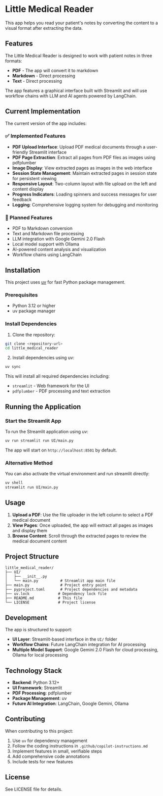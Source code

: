 # Little Medical Reader

This app helps you read your patient's notes by converting the content to a visual format after extracting the data.

## Features

The Little Medical Reader is designed to work with patient notes in three formats:
- **PDF** - The app will convert it to markdown
- **Markdown** - Direct processing
- **Text** - Direct processing

The app features a graphical interface built with Streamlit and will use workflow chains with LLM and AI agents powered by LangChain.

## Current Implementation

The current version of the app includes:

### ✅ Implemented Features
- **PDF Upload Interface**: Upload PDF medical documents through a user-friendly Streamlit interface
- **PDF Page Extraction**: Extract all pages from PDF files as images using pdfplumber
- **Image Display**: View extracted pages as images in the web interface
- **Session State Management**: Maintain extracted pages in session state for persistent viewing
- **Responsive Layout**: Two-column layout with file upload on the left and content display
- **Progress Indicators**: Loading spinners and success messages for user feedback
- **Logging**: Comprehensive logging system for debugging and monitoring

### 🚧 Planned Features
- PDF to Markdown conversion
- Text and Markdown file processing
- LLM integration with Google Gemini 2.0 Flash
- Local model support with Ollama
- AI-powered content analysis and visualization
- Workflow chains using LangChain

## Installation

This project uses [uv](https://github.com/astral-sh/uv) for fast Python package management.

### Prerequisites
- Python 3.12 or higher
- uv package manager

### Install Dependencies

1. Clone the repository:
```bash
git clone <repository-url>
cd little_medical_reader
```

2. Install dependencies using uv:
```bash
uv sync
```

This will install all required dependencies including:
- `streamlit` - Web framework for the UI
- `pdfplumber` - PDF processing and text extraction

## Running the Application

### Start the Streamlit App

To run the Streamlit application using uv:

```bash
uv run streamlit run UI/main.py
```

The app will start on `http://localhost:8501` by default.

### Alternative Method

You can also activate the virtual environment and run streamlit directly:

```bash
uv shell
streamlit run UI/main.py
```

## Usage

1. **Upload a PDF**: Use the file uploader in the left column to select a PDF medical document
2. **View Pages**: Once uploaded, the app will extract all pages as images and display them
3. **Browse Content**: Scroll through the extracted pages to review the medical document content

## Project Structure

```
little_medical_reader/
├── UI/
│   ├── __init__.py
│   └── main.py          # Streamlit app main file
├── main.py              # Project entry point
├── pyproject.toml       # Project dependencies and metadata
├── uv.lock             # Dependency lock file
├── README.md           # This file
└── LICENSE             # Project license
```

## Development

The app is structured to support:
- **UI Layer**: Streamlit-based interface in the `UI/` folder
- **Workflow Chains**: Future LangChain integration for AI processing
- **Multiple Model Support**: Google Gemini 2.0 Flash for cloud processing, Ollama for local processing

## Technology Stack

- **Backend**: Python 3.12+
- **UI Framework**: Streamlit
- **PDF Processing**: pdfplumber
- **Package Management**: uv
- **Future AI Integration**: LangChain, Google Gemini, Ollama

## Contributing

When contributing to this project:
1. Use `uv` for dependency management
2. Follow the coding instructions in `.github/copilot-instructions.md`
3. Implement features in small, verifiable steps
4. Add comprehensive code annotations
5. Include tests for new features

## License

See LICENSE file for details.